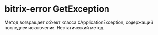 # bitrix-error GetException

Метод возвращает объект класса CApplicationException, содержащий последнее исключение. Нестатический метод.
